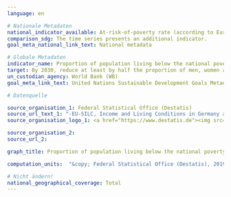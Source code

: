 ```yaml
---
language: en

# Nationale Metadaten
national_indicator_available: At-risk-of-poverty rate (according to Eurostat definition)
comparison_sdg: The time series presents an additional indicator.
goal_meta_national_link_text: National metadata

# Globale Metadaten
indicator_name: Proportion of population living below the national poverty line, by sex and age
target: By 2030, reduce at least by half the proportion of men, women and children of all ages living in poverty in all its dimensions according to national definitions.
un_custodian_agency: World Bank (WB)
goal_meta_link_text: United Nations Sustainable Development Goals Metadata

# Datenquelle

source_organisation_1: Federal Statistical Office (Destatis)
source_url_text_1: "-EU-SILC, Income and Living Conditions in Germany and the European Union - subject-matter series 15, series 3 (Only available in German)"
source_organisation_logo_1: <a href="https://www.destatis.de"><img src="https://g205sdgs.github.io/sdg-indicators/public/LogosEn/destatis.png" alt="Logo Destatis" /></a>

source_organisation_2:
source_url_2:

graph_title: Proportion of population living below the national poverty line - Germany

computation_units:  "&copy; Federal Statistical Office (Destatis), 2019"

# Nicht ändern!
national_geographical_coverage: Total
---
```

